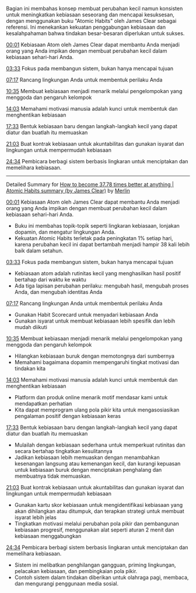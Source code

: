 Bagian ini membahas konsep membuat perubahan kecil namun konsisten untuk meningkatkan kebiasaan seseorang dan mencapai kesuksesan, dengan menggunakan buku "Atomic Habits" oleh James Clear sebagai referensi. Ini menekankan kekuatan penggabungan kebiasaan dan kesalahpahaman bahwa tindakan besar-besaran diperlukan untuk sukses.

[00:01](https://www.youtube.com/watch?v=PZ7lDrwYdZc&t=1) Kebiasaan Atom oleh James Clear dapat membantu Anda menjadi orang yang Anda impikan dengan membuat perubahan kecil dalam kebiasaan sehari-hari Anda.

[03:33](https://www.youtube.com/watch?v=PZ7lDrwYdZc&t=213) Fokus pada membangun sistem, bukan hanya mencapai tujuan

[07:17](https://www.youtube.com/watch?v=PZ7lDrwYdZc&t=437) Rancang lingkungan Anda untuk membentuk perilaku Anda

[10:35](https://www.youtube.com/watch?v=PZ7lDrwYdZc&t=635) Membuat kebiasaan menjadi menarik melalui pengelompokan yang menggoda dan pengaruh kelompok

[14:03](https://www.youtube.com/watch?v=PZ7lDrwYdZc&t=843) Memahami motivasi manusia adalah kunci untuk membentuk dan menghentikan kebiasaan

[17:33](https://www.youtube.com/watch?v=PZ7lDrwYdZc&t=1053) Bentuk kebiasaan baru dengan langkah-langkah kecil yang dapat diatur dan buatlah itu memuaskan

[21:03](https://www.youtube.com/watch?v=PZ7lDrwYdZc&t=1263) Buat kontrak kebiasaan untuk akuntabilitas dan gunakan isyarat dan lingkungan untuk mempermudah kebiasaan

[24:34](https://www.youtube.com/watch?v=PZ7lDrwYdZc&t=1474) Pembicara berbagi sistem berbasis lingkaran untuk menciptakan dan memelihara kebiasaan.

---------------------------------

Detailed Summary for [How to become 37.78 times better at anything | Atomic Habits summary (by James Clear)](https://www.youtube.com/watch?v=PZ7lDrwYdZc) by [Merlin](https://merlin.foyer.work/)

[00:01](https://www.youtube.com/watch?v=PZ7lDrwYdZc&t=1) Kebiasaan Atom oleh James Clear dapat membantu Anda menjadi orang yang Anda impikan dengan membuat perubahan kecil dalam kebiasaan sehari-hari Anda.
- Buku ini membahas topik-topik seperti lingkaran kebiasaan, lonjakan dopamin, dan mengatur lingkungan Anda.
- Kekuatan Atomic Habits terletak pada peningkatan 1% setiap hari, karena perubahan kecil ini dapat bertambah menjadi hampir 38 kali lebih baik dalam setahun.

[03:33](https://www.youtube.com/watch?v=PZ7lDrwYdZc&t=213) Fokus pada membangun sistem, bukan hanya mencapai tujuan
- Kebiasaan atom adalah rutinitas kecil yang menghasilkan hasil positif bertahap dari waktu ke waktu
- Ada tiga lapisan perubahan perilaku: mengubah hasil, mengubah proses Anda, dan mengubah identitas Anda

[07:17](https://www.youtube.com/watch?v=PZ7lDrwYdZc&t=437) Rancang lingkungan Anda untuk membentuk perilaku Anda
- Gunakan Habit Scorecard untuk menyadari kebiasaan Anda
- Gunakan isyarat untuk membuat kebiasaan lebih spesifik dan lebih mudah diikuti

[10:35](https://www.youtube.com/watch?v=PZ7lDrwYdZc&t=635) Membuat kebiasaan menjadi menarik melalui pengelompokan yang menggoda dan pengaruh kelompok
- Hilangkan kebiasaan buruk dengan memotongnya dari sumbernya
- Memahami bagaimana dopamin mempengaruhi tingkat motivasi dan tindakan kita

[14:03](https://www.youtube.com/watch?v=PZ7lDrwYdZc&t=843) Memahami motivasi manusia adalah kunci untuk membentuk dan menghentikan kebiasaan
- Platform dan produk online menarik motif mendasar kami untuk mendapatkan perhatian
- Kita dapat memprogram ulang pola pikir kita untuk mengasosiasikan pengalaman positif dengan kebiasaan keras

[17:33](https://www.youtube.com/watch?v=PZ7lDrwYdZc&t=1053) Bentuk kebiasaan baru dengan langkah-langkah kecil yang dapat diatur dan buatlah itu memuaskan
- Mulailah dengan kebiasaan sederhana untuk memperkuat rutinitas dan secara bertahap tingkatkan kesulitannya
- Jadikan kebiasaan lebih memuaskan dengan menambahkan kesenangan langsung atau kemenangan kecil, dan kurangi kepuasan untuk kebiasaan buruk dengan menciptakan penghalang dan membuatnya tidak memuaskan.

[21:03](https://www.youtube.com/watch?v=PZ7lDrwYdZc&t=1263) Buat kontrak kebiasaan untuk akuntabilitas dan gunakan isyarat dan lingkungan untuk mempermudah kebiasaan
- Gunakan kartu skor kebiasaan untuk mengidentifikasi kebiasaan yang akan dihilangkan atau ditumpuk, dan terapkan strategi untuk membuat isyarat lebih jelas
- Tingkatkan motivasi melalui perubahan pola pikir dan pembangunan kebiasaan progresif, menggunakan alat seperti aturan 2 menit dan kebiasaan menggabungkan

[24:34](https://www.youtube.com/watch?v=PZ7lDrwYdZc&t=1474) Pembicara berbagi sistem berbasis lingkaran untuk menciptakan dan memelihara kebiasaan.
- Sistem ini melibatkan penghilangan gangguan, priming lingkungan, pelacakan kebiasaan, dan pembingkaian pola pikir.
- Contoh sistem dalam tindakan diberikan untuk olahraga pagi, membaca, dan mengurangi penggunaan media sosial.